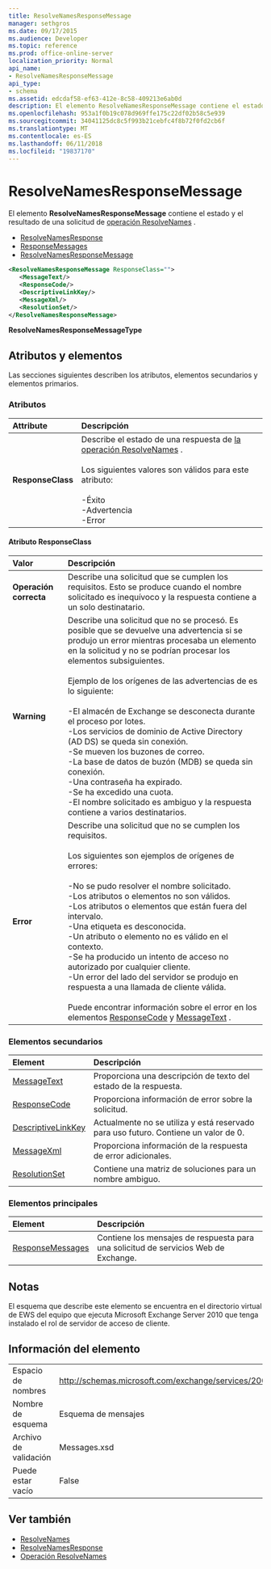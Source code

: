 ```yaml
---
title: ResolveNamesResponseMessage
manager: sethgros
ms.date: 09/17/2015
ms.audience: Developer
ms.topic: reference
ms.prod: office-online-server
localization_priority: Normal
api_name:
- ResolveNamesResponseMessage
api_type:
- schema
ms.assetid: edcdaf58-ef63-412e-8c58-409213e6ab0d
description: El elemento ResolveNamesResponseMessage contiene el estado y el resultado de una solicitud de operación ResolveNames.
ms.openlocfilehash: 953a1f0b19c078d969ffe175c22df02b58c5e939
ms.sourcegitcommit: 34041125dc8c5f993b21cebfc4f8b72f0fd2cb6f
ms.translationtype: MT
ms.contentlocale: es-ES
ms.lasthandoff: 06/11/2018
ms.locfileid: "19837170"
---
```

# <a name="resolvenamesresponsemessage"></a>ResolveNamesResponseMessage

El elemento **ResolveNamesResponseMessage** contiene el estado y el resultado de una solicitud de [operación ResolveNames](resolvenames-operation.md) . 
  
- [ResolveNamesResponse](resolvenamesresponse.md) 
- [ResponseMessages](responsemessages.md)
- [ResolveNamesResponseMessage](resolvenamesresponsemessage.md)
  
```xml
<ResolveNamesResponseMessage ResponseClass="">
   <MessageText/>
   <ResponseCode/>
   <DescriptiveLinkKey/>
   <MessageXml/>
   <ResolutionSet/>
</ResolveNamesResponseMessage>
```

 **ResolveNamesResponseMessageType**
## <a name="attributes-and-elements"></a>Atributos y elementos

Las secciones siguientes describen los atributos, elementos secundarios y elementos primarios.
  
### <a name="attributes"></a>Atributos

|**Attribute**|**Descripción**|
|:-----|:-----|
|**ResponseClass** <br/> | Describe el estado de una respuesta de [la operación ResolveNames](resolvenames-operation.md) . <br/><br/>Los siguientes valores son válidos para este atributo:  <br/><br/>-Éxito  <br/>-Advertencia  <br/>-Error  <br/> |
   
#### <a name="responseclass-attribute"></a>Atributo ResponseClass

|**Valor**|**Descripción**|
|:-----|:-----|
|**Operación correcta** <br/> |Describe una solicitud que se cumplen los requisitos. Esto se produce cuando el nombre solicitado es inequívoco y la respuesta contiene a un solo destinatario.  <br/> |
|**Warning** <br/> | Describe una solicitud que no se procesó. Es posible que se devuelve una advertencia si se produjo un error mientras procesaba un elemento en la solicitud y no se podrían procesar los elementos subsiguientes. <br/><br/>Ejemplo de los orígenes de las advertencias de es lo siguiente:  <br/><br/>-El almacén de Exchange se desconecta durante el proceso por lotes.  <br/>-Los servicios de dominio de Active Directory (AD DS) se queda sin conexión.  <br/>-Se mueven los buzones de correo.  <br/>-La base de datos de buzón (MDB) se queda sin conexión.  <br/>-Una contraseña ha expirado.  <br/>-Se ha excedido una cuota.  <br/>-El nombre solicitado es ambiguo y la respuesta contiene a varios destinatarios.  <br/> |
|**Error** <br/> | Describe una solicitud que no se cumplen los requisitos. <br/><br/>Los siguientes son ejemplos de orígenes de errores:  <br/><br/>-No se pudo resolver el nombre solicitado.  <br/>-Los atributos o elementos no son válidos.  <br/>-Los atributos o elementos que están fuera del intervalo.  <br/>-Una etiqueta es desconocida.  <br/>-Un atributo o elemento no es válido en el contexto.  <br/>-Se ha producido un intento de acceso no autorizado por cualquier cliente.  <br/>-Un error del lado del servidor se produjo en respuesta a una llamada de cliente válida.  <br/>  <br/>Puede encontrar información sobre el error en los elementos [ResponseCode](responsecode.md) y [MessageText](messagetext.md) .  <br/> |
   
### <a name="child-elements"></a>Elementos secundarios

|**Element**|**Descripción**|
|:-----|:-----|
|[MessageText](messagetext.md) <br/> |Proporciona una descripción de texto del estado de la respuesta.  <br/> |
|[ResponseCode](responsecode.md) <br/> |Proporciona información de error sobre la solicitud.  <br/> |
|[DescriptiveLinkKey](descriptivelinkkey.md) <br/> |Actualmente no se utiliza y está reservado para uso futuro. Contiene un valor de 0.  <br/> |
|[MessageXml](messagexml.md) <br/> |Proporciona información de la respuesta de error adicionales.  <br/> |
|[ResolutionSet](resolutionset.md) <br/> |Contiene una matriz de soluciones para un nombre ambiguo.  <br/> |
   
### <a name="parent-elements"></a>Elementos principales

|**Element**|**Descripción**|
|:-----|:-----|
|[ResponseMessages](responsemessages.md) <br/> |Contiene los mensajes de respuesta para una solicitud de servicios Web de Exchange.  <br/> |
   
## <a name="remarks"></a>Notas

El esquema que describe este elemento se encuentra en el directorio virtual de EWS del equipo que ejecuta Microsoft Exchange Server 2010 que tenga instalado el rol de servidor de acceso de cliente.
  
## <a name="element-information"></a>Información del elemento

|||
|:-----|:-----|
|Espacio de nombres  <br/> |http://schemas.microsoft.com/exchange/services/2006/messages  <br/> |
|Nombre de esquema  <br/> |Esquema de mensajes  <br/> |
|Archivo de validación  <br/> |Messages.xsd  <br/> |
|Puede estar vacío  <br/> |False  <br/> |
   
## <a name="see-also"></a>Ver también

- [ResolveNames](resolvenames.md)
- [ResolveNamesResponse](resolvenamesresponse.md)
- [Operación ResolveNames](resolvenames-operation.md)

